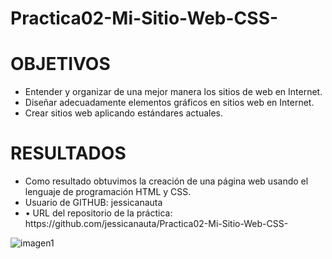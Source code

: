 # Practica02-Mi-Sitio-Web-CSS-
<h1>OBJETIVOS</h1>
<ul>
  <li>Entender y organizar de una mejor manera los sitios de web en Internet.</li>
  <li>Diseñar adecuadamente elementos gráficos en sitios web en Internet.</li>
  <li>Crear sitios web aplicando estándares actuales.</li>
</ul>

<h1>RESULTADOS</h1>
<ul>
  <li>Como resultado obtuvimos la creación de una página web usando el lenguaje de programación HTML y CSS.</li>
  <li>Usuario de GITHUB: jessicanauta</li>
  <li>•	URL del repositorio de la práctica: https://github.com/jessicanauta/Practica02-Mi-Sitio-Web-CSS-</li>
</ul>

![imagen1](https://user-images.githubusercontent.com/49213219/58897016-f9892880-86bc-11e9-9f18-ee3c6b00cf2f.jpg)
